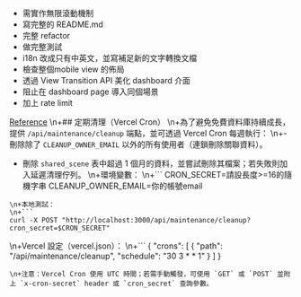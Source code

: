 * 需實作無限滾動機制
* 寫完整的 README.md
* 完整 refactor
* 做完整測試
* i18n 改成只有中英文，並寫補足新的文字轉換文檔
* 檢查整個mobile view 的佈局
* 透過 View Transition API 美化 dashboard 介面
* 阻止在 dashboard page 導入同個場景
* 加上 rate limit





[Reference](https://plus.excalidraw.com/blog/redesigning-editor-api)
\n+## 定期清理（Vercel Cron）
\n+為了避免免費資料庫持續成長，提供 `/api/maintenance/cleanup` 端點，並可透過 Vercel Cron 每週執行：
\n+- 刪除除了 `CLEANUP_OWNER_EMAIL` 以外的所有使用者（連鎖刪除關聯資料）。
- 刪除 `shared_scene` 表中超過 1 個月的資料，並嘗試刪除其檔案；若失敗則加入延遲清理佇列。
\n+環境變數：
\n+```
CRON_SECRET=請設長度>=16的隨機字串
CLEANUP_OWNER_EMAIL=你的帳號email
```
\n+本地測試：
\n+```
curl -X POST "http://localhost:3000/api/maintenance/cleanup?cron_secret=$CRON_SECRET"
```
\n+Vercel 設定（vercel.json）：
\n+```
{
  "crons": [
    { "path": "/api/maintenance/cleanup", "schedule": "30 3 * * 1" }
  ]
}
```
\n+注意：Vercel Cron 使用 UTC 時間；若需手動觸發，可使用 `GET` 或 `POST` 並附上 `x-cron-secret` header 或 `cron_secret` 查詢參數。